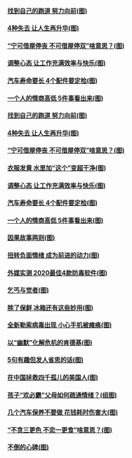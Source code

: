 #### [找到自己的跑道 努力向前(图)](../pages/p8/947358.md?t=10180751) 
#### [4种失去 让人生再升华(图)](../pages/p8/949543.md?t=10180751) 
#### [“宁可借屋停丧 不可借屋停双”啥意思？(图)](../pages/p8/949528.md?t=10180751) 
#### [调整心态 让工作充满效率与快乐(图)](../pages/p8/947354.md?t=10180751) 
#### [汽车寿命要长 4个配件要定检(图)](../pages/p8/949456.md?t=10180751) 
#### [一个人的情商高低 5件事看出来(图)](../pages/p8/949446.md?t=10180751) 
#### [找到自己的跑道 努力向前(图)](../pages/p8/947358.md?t=10180751) 
#### [4种失去 让人生再升华(图)](../pages/p8/949543.md?t=10180751) 
#### [“宁可借屋停丧 不可借屋停双”啥意思？(图)](../pages/p8/949528.md?t=10180751) 
#### [衣服发黄 水里加“这个”变超干净(图)](../pages/p8/949379.md?t=10180751) 
#### [调整心态 让工作充满效率与快乐(图)](../pages/p8/947354.md?t=10180751) 
#### [汽车寿命要长 4个配件要定检(图)](../pages/p8/949456.md?t=10180751) 
#### [一个人的情商高低 5件事看出来(图)](../pages/p8/949446.md?t=10180751) 
#### [因果故事两则(图)](../pages/p8/949159.md?t=10180751) 
#### [扭转负面情绪 成为前进的动力(图)](../pages/p8/947348.md?t=10180751) 
#### [外媒实测 2020最佳4款防毒软件(图)](../pages/p8/949348.md?t=10180751) 
#### [乞丐与觉者(图)](../pages/p8/949261.md?t=10180751) 
#### [除了保鲜 冰箱还有这些妙用(图)](../pages/p8/949149.md?t=10180751) 
#### [全新勒索病毒出现 小心手机被瘫痪(图)](../pages/p8/949250.md?t=10180751) 
#### [以“幽默”化解危机的肯德基(图)](../pages/p8/945899.md?t=10180751) 
#### [5句有趣但发人省思的话(图)](../pages/p8/949158.md?t=10180751) 
#### [在中国拯救四千孤儿的美国人(图)](../pages/p8/948584.md?t=10180751) 
#### [孩子“欢必霸”父母如何疏通情绪？(组图)](../pages/p8/949127.md?t=10180751) 
#### [几个汽车保养不要做 花钱耗时伤害大(图)](../pages/p8/949124.md?t=10180751) 
#### [“不贪三更色 不恋一更食”啥意思？(图)](../pages/p8/949091.md?t=10180751) 
#### [不倒的心碑(图)](../pages/p8/948396.md?t=10180751) 
